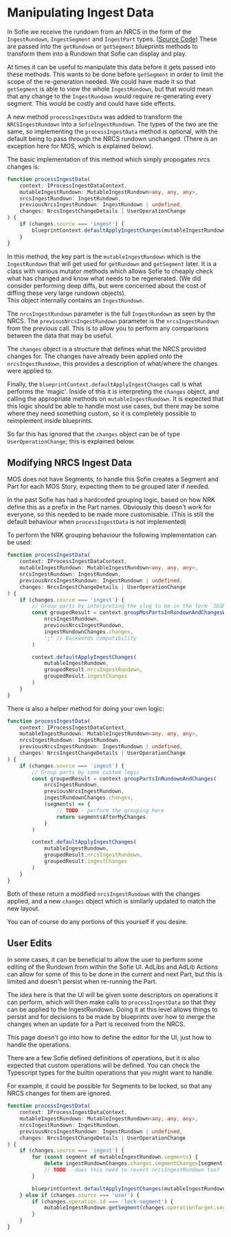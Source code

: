 # Manipulating Ingest Data

In Sofie we receive the rundown from an NRCS in the form of the `IngestRundown`, `IngestSegment` and `IngestPart` types. ([Source Code](https://github.com/Sofie-Automation/sofie-core/blob/master/packages/shared-lib/src/peripheralDevice/ingest.ts))
These are passed into the `getRundown` or `getSegment` blueprints methods to transform them into a Rundown that Sofie can display and play.

At times it can be useful to manipulate this data before it gets passed into these methods. This wants to be done before `getSegment` in order to limit the scope of the re-generation needed. We could have made it so that `getSegment` is able to view the whole `IngestRundown`, but that would mean that any change to the `IngestRundown` would require re-generating every segment. This would be costly and could have side effects.

A new method `processIngestData` was added to transform the `NRCSIngestRundown` into a `SofieIngestRundown`. The types of the two are the same, so implementing the `processIngestData` method is optional, with the default being to pass through the NRCS rundown unchanged. (There is an exception here for MOS, which is explained below).

The basic implementation of this method which simply propogates nrcs changes is:

```ts
function processIngestData(
	context: IProcessIngestDataContext,
	mutableIngestRundown: MutableIngestRundown<any, any, any>,
	nrcsIngestRundown: IngestRundown,
	previousNrcsIngestRundown: IngestRundown | undefined,
	changes: NrcsIngestChangeDetails | UserOperationChange
) {
	if (changes.source === 'ingest') {
		blueprintContext.defaultApplyIngestChanges(mutableIngestRundown, nrcsIngestRundown, changes)
	}
}
```

In this method, the key part is the `mutableIngestRundown` which is the `IngestRundown` that will get used for `getRundown` and `getSegment` later. It is a class with various mutator methods which allows Sofie to cheaply check what has changed and know what needs to be regenerated. (We did consider performing deep diffs, but were concerned about the cost of diffing these very large rundown objects).  
This object internally contains an `IngestRundown`.

The `nrcsIngestRundown` parameter is the full `IngestRundown` as seen by the NRCS. The `previousNrcsIngestRundown` parameter is the `nrcsIngestRundown` from the previous call. This is to allow you to perform any comparisons between the data that may be useful.

The `changes` object is a structure that defines what the NRCS provided changes for. The changes have already been applied onto the `nrcsIngestRundown`, this provides a description of what/where the changes were applied to.

Finally, the `blueprintContext.defaultApplyIngestChanges` call is what performs the 'magic'. Inside of this it is interpreting the `changes` object, and calling the appropriate methods on `mutableIngestRundown`. It is expected that this logic should be able to handle most use cases, but there may be some where they need something custom, so it is completely possible to reimplement inside blueprints.

So far this has ignored that the `changes` object can be of type `UserOperationChange`; this is explained below.

## Modifying NRCS Ingest Data

MOS does not have Segments, to handle this Sofie creates a Segment and Part for each MOS Story, expecting them to be grouped later if needed.

In the past Sofie has had a hardcoded grouping logic, based on how NRK define this as a prefix in the Part names. Obviously this doesn't work for everyone, so this needed to be made more customisable. (This is still the default behaviour when `processIngestData` is not implemented)

To perform the NRK grouping behaviour the following implementation can be used:

```ts
function processIngestData(
	context: IProcessIngestDataContext,
	mutableIngestRundown: MutableIngestRundown<any, any, any>,
	nrcsIngestRundown: IngestRundown,
	previousNrcsIngestRundown: IngestRundown | undefined,
	changes: NrcsIngestChangeDetails | UserOperationChange
) {
	if (changes.source === 'ingest') {
		// Group parts by interpreting the slug to be in the form `SEGMENTNAME;PARTNAME`
		const groupedResult = context.groupMosPartsInRundownAndChangesWithSeparator(
			nrcsIngestRundown,
			previousNrcsIngestRundown,
			ingestRundownChanges.changes,
			';' // Backwards compatibility
		)

		context.defaultApplyIngestChanges(
			mutableIngestRundown,
			groupedResult.nrcsIngestRundown,
			groupedResult.ingestChanges
		)
	}
}
```

There is also a helper method for doing your own logic:

```ts
function processIngestData(
	context: IProcessIngestDataContext,
	mutableIngestRundown: MutableIngestRundown<any, any, any>,
	nrcsIngestRundown: IngestRundown,
	previousNrcsIngestRundown: IngestRundown | undefined,
	changes: NrcsIngestChangeDetails | UserOperationChange
) {
	if (changes.source === 'ingest') {
		// Group parts by some custom logic
		const groupedResult = context.groupPartsInRundownAndChanges(
			nrcsIngestRundown,
			previousNrcsIngestRundown,
			ingestRundownChanges.changes,
			(segments) => {
				// TODO - perform the grouping here
				return segmentsAfterMyChanges
			}
		)

		context.defaultApplyIngestChanges(
			mutableIngestRundown,
			groupedResult.nrcsIngestRundown,
			groupedResult.ingestChanges
		)
	}
}
```

Both of these return a modified `nrcsIngestRundown` with the changes applied, and a new `changes` object which is similarly updated to match the new layout.

You can of course do any portions of this yourself if you desire.

## User Edits

In some cases, it can be beneficial to allow the user to perform some editing of the Rundown from within the Sofie UI. AdLibs and AdLib Actions can allow for some of this to be done in the current and next Part, but this is limited and doesn't persist when re-running the Part.

The idea here is that the UI will be given some descriptors on operations it can perform, which will then make calls to `processIngestData` so that they can be applied to the IngestRundown. Doing it at this level allows things to persist and for decisions to be made by blueprints over how to merge the changes when an update for a Part is received from the NRCS.

This page doesn't go into how to define the editor for the UI, just how to handle the operations.

There are a few Sofie defined definitions of operations, but it is also expected that custom operations will be defined. You can check the Typescript types for the builtin operations that you might want to handle.

For example, it could be possible for Segments to be locked, so that any NRCS changes for them are ignored.

```ts
function processIngestData(
	context: IProcessIngestDataContext,
	mutableIngestRundown: MutableIngestRundown<any, any, any>,
	nrcsIngestRundown: IngestRundown,
	previousNrcsIngestRundown: IngestRundown | undefined,
	changes: NrcsIngestChangeDetails | UserOperationChange
) {
	if (changes.source === 'ingest') {
		for (const segment of mutableIngestRundown.segments) {
			delete ingestRundownChanges.changes.segmentChanges[segment.externalId]
			// TODO - does this need to revert nrcsIngestRundown too?
		}

		blueprintContext.defaultApplyIngestChanges(mutableIngestRundown, nrcsIngestRundown, changes)
	} else if (changes.source === 'user') {
		if (changes.operation.id === 'lock-segment') {
			mutableIngestRundown.getSegment(changes.operationTarget.segmentExternalId)?.setUserEditState('locked', true)
		}
	}
}
```
